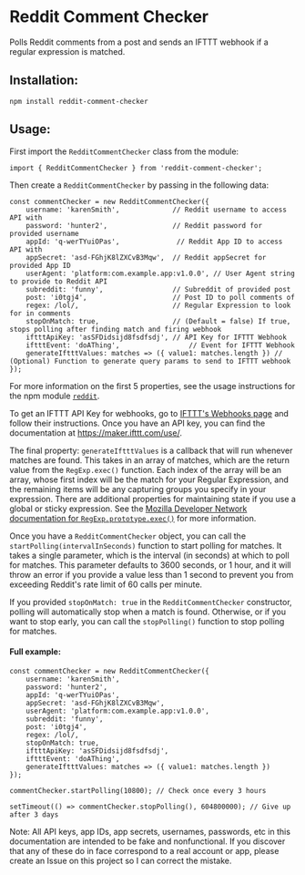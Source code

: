 # Reddit Comment Checker
Polls Reddit comments from a post and sends an IFTTT webhook if a regular expression is matched.

## Installation:
```
npm install reddit-comment-checker
```

## Usage:

First import the `RedditCommentChecker` class from the module:
```
import { RedditCommentChecker } from 'reddit-comment-checker';
```

Then create a `RedditCommentChecker` by passing in the following data:
```
const commentChecker = new RedditCommentChecker({
    username: 'karenSmith',             // Reddit username to access API with
    password: 'hunter2',                // Reddit password for provided username
    appId: 'q-werTYuiOPas',              // Reddit App ID to access API with
    appSecret: 'asd-FGhjK8lZXCvB3Mqw',  // Reddit appSecret for provided App ID
    userAgent: 'platform:com.example.app:v1.0.0', // User Agent string to provide to Reddit API
    subreddit: 'funny',                 // Subreddit of provided post
    post: 'i0tgj4',                     // Post ID to poll comments of
    regex: /lol/,                       // Regular Expression to look for in comments
    stopOnMatch: true,                  // (Default = false) If true, stops polling after finding match and firing webhook
    iftttApiKey: 'asSFDidsijd8fsdfsdj', // API Key for IFTTT Webhook
    iftttEvent: 'doAThing',                 // Event for IFTTT Webhook
    generateIftttValues: matches => ({ value1: matches.length }) // (Optional) Function to generate query params to send to IFTTT webhook
});
```

For more information on the first 5 properties, see the usage instructions for the npm module [`reddit`](https://github.com/feross/reddit).

To get an IFTTT API Key for webhooks, go to [IFTTT's Webhooks page](https://ifttt.com/maker_webhooks) and follow their instructions. Once you have an API key, you can find the documentation at https://maker.ifttt.com/use/<your API key>.

The final property: `generateIftttValues` is a callback that will run whenever matches are found. This takes in an array of matches, which are the return value from the `RegExp.exec()` function. Each index of the array will be an array, whose first index will be the match for your Regular Expression, and the remaining items will be any capturing groups you specify in your expression. There are additional properties for maintaining state if you use a global or sticky expression. See the [Mozilla Developer Network documentation for `RegExp.prototype.exec()`](https://developer.mozilla.org/en-US/docs/Web/JavaScript/Reference/Global_Objects/RegExp/exec) for more information.

Once you have a `RedditCommentChecker` object, you can call the `startPolling(intervalInSeconds)` function to start polling for matches. It takes a single parameter, which is the interval (in seconds) at which to poll for matches. This parameter defaults to 3600 seconds, or 1 hour, and it will throw an error if you provide a value less than 1 second to prevent you from exceeding Reddit's rate limit of 60 calls per minute.

If you provided `stopOnMatch: true` in the `RedditCommentChecker` constructor, polling will automatically stop when a match is found. Otherwise, or if you want to stop early, you can call the `stopPolling()` function to stop polling for matches.

#### Full example:
```
const commentChecker = new RedditCommentChecker({
    username: 'karenSmith',
    password: 'hunter2',
    appId: 'q-werTYuiOPas',
    appSecret: 'asd-FGhjK8lZXCvB3Mqw',
    userAgent: 'platform:com.example.app:v1.0.0',
    subreddit: 'funny',
    post: 'i0tgj4',
    regex: /lol/,
    stopOnMatch: true,
    iftttApiKey: 'asSFDidsijd8fsdfsdj',
    iftttEvent: 'doAThing',
    generateIftttValues: matches => ({ value1: matches.length })
});

commentChecker.startPolling(10800); // Check once every 3 hours

setTimeout(() => commentChecker.stopPolling(), 604800000); // Give up after 3 days
```

Note: All API keys, app IDs, app secrets, usernames, passwords, etc in this documentation are intended to be fake and nonfunctional. If you discover that any of these do in face correspond to a real account or app, please create an Issue on this project so I can correct the mistake.
